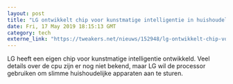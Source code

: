 ```yaml
---
layout: post
title: "LG ontwikkelt chip voor kunstmatige intelligentie in huishoudelijke apparaten"
date: Fri, 17 May 2019 18:15:13 GMT
category: tech
externe_link: "https://tweakers.net/nieuws/152948/lg-ontwikkelt-chip-voor-kunstmatige-intelligentie-in-huishoudelijke-apparaten.html"
---
```


LG heeft een eigen chip voor kunstmatige intelligentie ontwikkeld. Veel details over de cpu zijn er nog niet bekend, maar LG wil de processor gebruiken om slimme huishoudelijke apparaten aan te sturen.<img src="http://feeds.feedburner.com/~r/tweakers/mixed/~4/cxzvWACPET4" height="1" width="1" alt=""/>
